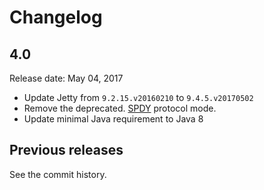 Changelog
===

## 4.0

Release date: May 04, 2017

* Update Jetty from `9.2.15.v20160210` to `9.4.5.v20170502`
* Remove the deprecated. [SPDY](http://www.eclipse.org/jetty/documentation/9.1.5.v20140505/spdy.html) protocol mode.
* Update minimal Java requirement to Java 8

## Previous releases

See the commit history.
